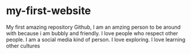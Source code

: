 # my-first-website
My first amazing repository Github,
I am an amzing person to be around with because i am bubbly and friendly.
I love people who respect other people.
I am a social media kind of person.
I love exploring.
I love learning other cultures
